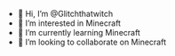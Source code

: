 - 👋 Hi, I’m @Glitchthatwitch
- 👀 I’m interested in Minecraft
- 🌱 I’m currently learning Minecraft
- 💞️ I’m looking to collaborate on Minecraft
